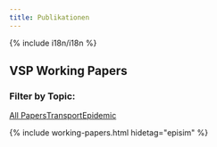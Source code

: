 ```yaml
---
title: Publikationen
---
```


{% include i18n/i18n %}

## VSP Working Papers

### Filter by Topic:

<div class="filter-buttons" style="display: flex;">

<a class="filter-link" href="/publications/vspwp/">
  <div class="filter-button">All Papers</div>
</a>

<a class="filter-link" href="/publications/vspwp-transport/">
  <div class="filter-button active">Transport</div>
</a>

<a class="filter-link" href="/publications/vspwp-episim/">
  <div class="filter-button">Epidemic</div>
</a>

</div>
<!-- Table gets added here. Don't edit below here  ---------------------------------- -->

{% include working-papers.html hidetag="episim" %}
